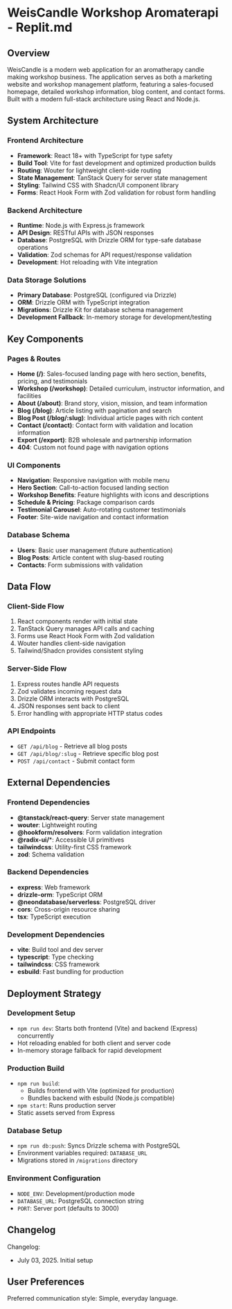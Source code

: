 # WeisCandle Workshop Aromaterapi - Replit.md

## Overview

WeisCandle is a modern web application for an aromatherapy candle making workshop business. The application serves as both a marketing website and workshop management platform, featuring a sales-focused homepage, detailed workshop information, blog content, and contact forms. Built with a modern full-stack architecture using React and Node.js.

## System Architecture

### Frontend Architecture
- **Framework**: React 18+ with TypeScript for type safety
- **Build Tool**: Vite for fast development and optimized production builds
- **Routing**: Wouter for lightweight client-side routing
- **State Management**: TanStack Query for server state management
- **Styling**: Tailwind CSS with Shadcn/UI component library
- **Forms**: React Hook Form with Zod validation for robust form handling

### Backend Architecture
- **Runtime**: Node.js with Express.js framework
- **API Design**: RESTful APIs with JSON responses
- **Database**: PostgreSQL with Drizzle ORM for type-safe database operations
- **Validation**: Zod schemas for API request/response validation
- **Development**: Hot reloading with Vite integration

### Data Storage Solutions
- **Primary Database**: PostgreSQL (configured via Drizzle)
- **ORM**: Drizzle ORM with TypeScript integration
- **Migrations**: Drizzle Kit for database schema management
- **Development Fallback**: In-memory storage for development/testing

## Key Components

### Pages & Routes
- **Home (/)**: Sales-focused landing page with hero section, benefits, pricing, and testimonials
- **Workshop (/workshop)**: Detailed curriculum, instructor information, and facilities
- **About (/about)**: Brand story, vision, mission, and team information
- **Blog (/blog)**: Article listing with pagination and search
- **Blog Post (/blog/:slug)**: Individual article pages with rich content
- **Contact (/contact)**: Contact form with validation and location information
- **Export (/export)**: B2B wholesale and partnership information
- **404**: Custom not found page with navigation options

### UI Components
- **Navigation**: Responsive navigation with mobile menu
- **Hero Section**: Call-to-action focused landing section
- **Workshop Benefits**: Feature highlights with icons and descriptions
- **Schedule & Pricing**: Package comparison cards
- **Testimonial Carousel**: Auto-rotating customer testimonials
- **Footer**: Site-wide navigation and contact information

### Database Schema
- **Users**: Basic user management (future authentication)
- **Blog Posts**: Article content with slug-based routing
- **Contacts**: Form submissions with validation

## Data Flow

### Client-Side Flow
1. React components render with initial state
2. TanStack Query manages API calls and caching
3. Forms use React Hook Form with Zod validation
4. Wouter handles client-side navigation
5. Tailwind/Shadcn provides consistent styling

### Server-Side Flow
1. Express routes handle API requests
2. Zod validates incoming request data
3. Drizzle ORM interacts with PostgreSQL
4. JSON responses sent back to client
5. Error handling with appropriate HTTP status codes

### API Endpoints
- `GET /api/blog` - Retrieve all blog posts
- `GET /api/blog/:slug` - Retrieve specific blog post
- `POST /api/contact` - Submit contact form

## External Dependencies

### Frontend Dependencies
- **@tanstack/react-query**: Server state management
- **wouter**: Lightweight routing
- **@hookform/resolvers**: Form validation integration
- **@radix-ui/***: Accessible UI primitives
- **tailwindcss**: Utility-first CSS framework
- **zod**: Schema validation

### Backend Dependencies
- **express**: Web framework
- **drizzle-orm**: TypeScript ORM
- **@neondatabase/serverless**: PostgreSQL driver
- **cors**: Cross-origin resource sharing
- **tsx**: TypeScript execution

### Development Dependencies
- **vite**: Build tool and dev server
- **typescript**: Type checking
- **tailwindcss**: CSS framework
- **esbuild**: Fast bundling for production

## Deployment Strategy

### Development Setup
- `npm run dev`: Starts both frontend (Vite) and backend (Express) concurrently
- Hot reloading enabled for both client and server code
- In-memory storage fallback for rapid development

### Production Build
- `npm run build`: 
  - Builds frontend with Vite (optimized for production)
  - Bundles backend with esbuild (Node.js compatible)
- `npm start`: Runs production server
- Static assets served from Express

### Database Setup
- `npm run db:push`: Syncs Drizzle schema with PostgreSQL
- Environment variables required: `DATABASE_URL`
- Migrations stored in `/migrations` directory

### Environment Configuration
- `NODE_ENV`: Development/production mode
- `DATABASE_URL`: PostgreSQL connection string
- `PORT`: Server port (defaults to 3000)

## Changelog

Changelog:
- July 03, 2025. Initial setup

## User Preferences

Preferred communication style: Simple, everyday language.